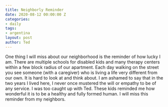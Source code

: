 ```yaml
---
title: Neighborly Reminder
date: 2020-08-12 00:00:00 Z
categories:
- daily
tags:
- argentina
layout: post
author: Ted
---
```


One thing I will miss about our neighborhood is the reminder of how lucky I am. There are multiple schools for disabled kids and many therapy centers within a few block radius of our apartment. Each day walking on the street you see someone (with a caregiver) who is living a life very different from our own. It is hard to look at and think about. I am ashamed to say that in the two years I lived here, I never once mustered the will or empathy to be of any service. I was too caught up with Ted. These kids reminded me how wonderful it is to be a healthy and fully formed human. I will miss this reminder from my neighbors.
